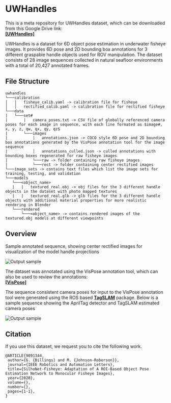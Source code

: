 # UWHandles
This is a meta repository for UWHandles dataset, which can be downloaded from this Google Drive link:  
[**[UWHandles]**](https://drive.google.com/file/d/1mZYeBiceVeo9dRYaCuJBaY63NufiA_fB/view?usp=sharing)

UWHandles is a dataset for 6D object pose estimation in underwater fisheye images. It provides 6D pose and 2D bounding box annotations for 3 different graspable handle objects used for ROV manipulation. The dataset consists of 28 image sequences collected in natural seafloor environments with a total of 20,427 annotated frames.

## File Structure
 ```
uwhandles
└───calibration  
│   │   fisheye_calib.yaml -> calibration file for fisheye  
│   │   rectified_calib.yaml -> calibration file for rectified fisheye  
└───data  
|   └───set#  
|       |   camera_poses.txt -> CSV file of globally referenced camera poses for each image in sequence, with each line formated as $image#, x, y, z, qw, qx, qy, qz$  
|       └───images  
|           |   annotations.json -> COCO style 6D pose and 2D bounding box annotations generated by the VisPose annotation tool for the image sequence  
|           │   annotations_culled.json -> culled annotations with bounding boxes regenerated for raw fisheye images  
|           └───raw -> folder containing raw fisheye images  
|           └───rect -> folder containing center rectified images    
└───image_sets -> contains text files which list the image sets for training, testing, and validation  
└───models  
    └───<object_name>  
    |   |   textured_real.obj -> obj files for the 3 different handle objects in the dataset with photo mapped textures  
    |   |   textured_real.glb -> glb files for the 3 different handle objects with additional material properties for more realistic rendering in Blender  
    └───rendered  
        └───<object_name> -> contains rendered images of the textured.obj models at different viewpoints
```
## Overview

Sample annotated sequence, showing center rectified images for visualization of the model handle projections

![Output sample](https://github.com/gidobot/gifs/raw/master/VisPose_Reviewer.gif)

The dataset was annotated using the VisPose annotation tool, which can also be used to review the annotations:  
[**[VisPose]**](https://github.com/gidobot/VisPose)

The sequence consistent camera poses for input to the VisPose annotation tool were generated using the ROS based [**TagSLAM**](https://berndpfrommer.github.io/tagslam_web/) package. Below is a sample sequence showing the AprilTag detector and TagSLAM estimated camera poses

![Output sample](https://github.com/gidobot/gifs/raw/master/VisPose_AprilSLAM.gif)

## Citation
If you use this dataset, we request you to cite the following work.
```
@ARTICLE{9091344,
 author={G. {Billings} and M. {Johnson-Roberson}},
 journal={IEEE Robotics and Automation Letters},
 title={SilhoNet-Fisheye: Adaptation of A ROI-Based Object Pose Estimation Network to Monocular Fisheye Images},
 year={2020},
 volume={},
 number={},
 pages={1-1},
}
```
